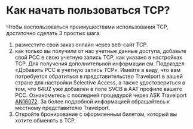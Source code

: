 # Как начать пользоваться TCP?

Чтобы воспользоваться преимуществами использования TCP, достаточно сделать 3 простых шага:

1. разместите свой заказ онлайн через веб-сайт TCP.
2. как только вы получили от нас учетные данные доступа, добавьте свой PCC в свою учетную запись TCP, как указано в настройках TCP. Для получения дополнительной информации см. Подраздел «Добавить PCC в учетную запись TCP». Имейте в виду, что вам потребуется обратиться в представительство Travelport в вашей стране для настройки Selective Access, а также удостовериться в том, что 64UZ уже добавлен в поле SVCB в AAT профиле вашего PCC. Ознакомьтесь с последней процедурой через ASK Travelport [AN16072](https://ask.travelport.com/index?page=content&id=AN16072). За более подробной информацией обращайтесь к местному представителю Travelport.
3. Откройте бронирование с оформленным билетом, который вы хотите обменять в TCP.

